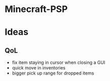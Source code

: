 # Minecraft-PSP

# Ideas
## QoL
- fix item staying in cursor when closing a GUI
- quick move in inventories
- bigger pick up range for dropped items